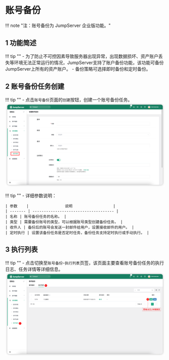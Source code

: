 # 账号备份
!!! note "注：账号备份为 JumpServer 企业版功能。"

## 1 功能简述
!!! tip ""
    - 为了防止不可控因素导致服务器出现异常，出现数据损坏、资产账户丢失等环境无法正常运行的情况，JumpServer支持了账户备份功能，该功能可备份JumpServer上所有的资产账户。
    - 备份策略可选择即时备份和定时备份。

## 2 账号备份任务创建
!!! tip ""
    - 点击`账号备份`页面的`创建`按钮，创建一个账号备份任务。
![account_backup01](../../../img/account_backup01.png)

!!! tip ""
    - 详细参数说明：

    | 参数    |                说明                  |
    | ------- | ------------------------------------ |
    | 名称 | 账号备份任务的名称。 |
    | 类型 | 需要备份账号的类型，可以根据账号类型创建备份任务。 |
    | 收件人 | 备份后的账号会发送一封邮件给用户，设置接收邮件的用户。 |
    | 定时执行 | 设置该备份任务是否定时任务，备份任务支持定时执行或手动执行。 |

## 3 执行列表
!!! tip ""
    - 点击切换至`账号备份`-`执行列表`页签，该页面主要查看账号备份任务的执行日志、任务详情等详细信息。
![account_backup02](../../../img/account_backup02.png)
